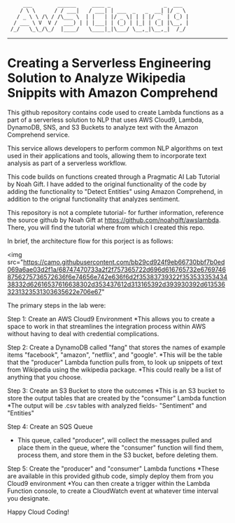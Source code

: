          ___        ______     ____ _                 _  ___  
        / \ \      / / ___|   / ___| | ___  _   _  __| |/ _ \ 
       / _ \ \ /\ / /\___ \  | |   | |/ _ \| | | |/ _` | (_) |
      / ___ \ V  V /  ___) | | |___| | (_) | |_| | (_| |\__, |
     /_/   \_\_/\_/  |____/   \____|_|\___/ \__,_|\__,_|  /_/ 
 ----------------------------------------------------------------- 


# Creating a Serverless Engineering Solution to Analyze Wikipedia Snippits with Amazon Comprehend

This github repository contains code used to create Lambda functions as a part of
a serverless solution to NLP that uses AWS Cloud9, Lambda, DynamoDB, SNS, and S3 Buckets to 
analyze text with the Amazon Comprehend service.

This service allows developers to perform common NLP algorithms on text used in their
applications and tools, allowing them to incorporate text analysis as part of a
serverless workflow.

This code builds on functions created through a Pragmatic AI Lab Tutorial by Noah Gift.
I have added to the original functionality of the code by adding the functionality to 
"Detect Entities" using Amazon Comprehend, in addition to the orignal functionality that
analyzes sentiment. 

This repository is not a complete tutorial- for further information, reference
the source github by Noah Gift at https://github.com/noahgift/awslambda. There, 
you will find the tutorial where from which I created this repo. 

In brief, the architecture flow for this porject is as follows:

<img src="https://camo.githubusercontent.com/bb29cd924f9eb66730bbf7b0ed069a6ae03d2f1a/68747470733a2f2f757365722d696d616765732e67697468756275736572636f6e74656e742e636f6d2f35383739322f35353335343438332d62616537616638302d353437612d313165392d393930392d6135363231323531303635622e706e67"

The primary steps in the lab were:

Step 1: Create an AWS Cloud9 Environment
*This allows you to create a space to work in that streamlines the integration process within AWS without having to deal with credential complications.

Step 2: Create a DynamoDB called "fang" that stores the names of example items "facebook", "amazon", "netflix", and "google".
*This will be the table that the "producer" Lambda function pulls from, to look up snippets of text from Wikipedia using the wikipedia package.
*This could really be a list of anything that you choose.

Step 3: Create an S3 Bucket to store the outcomes
*This is an S3 bucket to store the output tables that are created by the "consumer" Lambda function
*The output will be .csv tables with analyzed fields- "Sentiment" and "Entities" 

Step 4: Create an SQS Queue
* This queue, called "producer", will collect the messages pulled and place them in the queue, where the "consumer" function 
will find them, process them, and store them in the S3 bucket, before deleting them. 


Step 5: Create the "producer" and "consumer" Lambda functions
*These are available in this provided github code, simply deploy them from you Cloud9 environment
*You can then create a trigger within the Lambda Function console, to create a CloudWatch event at 
whatever time interval you designate. 

Happy Cloud Coding!
